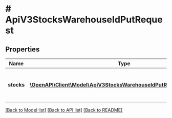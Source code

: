 # # ApiV3StocksWarehouseIdPutRequest

## Properties

Name | Type | Description | Notes
------------ | ------------- | ------------- | -------------
**stocks** | [**\OpenAPI\Client\Model\ApiV3StocksWarehouseIdPutRequestStocksInner[]**](ApiV3StocksWarehouseIdPutRequestStocksInner.md) | Массив баркодов товаров и их остатков |

[[Back to Model list]](../../README.md#models) [[Back to API list]](../../README.md#endpoints) [[Back to README]](../../README.md)
